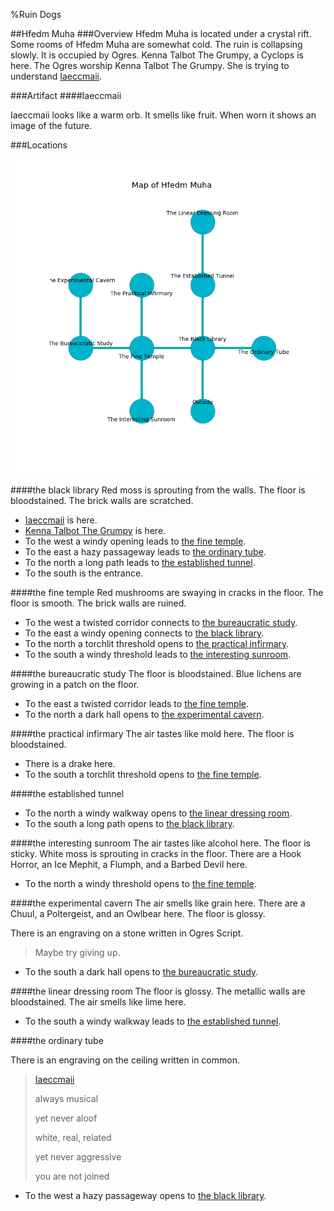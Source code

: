 %Ruin Dogs

##Hfedm Muha
###Overview
Hfedm Muha is located under a crystal rift. Some rooms of Hfedm Muha are somewhat cold. The ruin is collapsing slowly. It is occupied by Ogres. <a name="Kenna-Talbot-The-Grumpy"></a>Kenna Talbot The Grumpy, a Cyclops is here. The Ogres worship Kenna Talbot The Grumpy. She  is trying to understand [Iaeccmaii](#Iaeccmaii). 



###Artifact
####<a name="Iaeccmaii"></a>Iaeccmaii


Iaeccmaii looks like a warm orb. It smells like fruit. When worn it shows an image of the future. 





###Locations


![](../v2/images/Hfedm-Muha.png)

####<a name="the-black-library"></a>the black library
Red moss is sprouting from the walls. The floor is bloodstained. The brick walls are scratched. 



* [Iaeccmaii](#Iaeccmaii) is here.
* [Kenna Talbot The Grumpy](#Kenna-Talbot-The-Grumpy) is here.
* To the west a windy opening leads to [the fine temple](#the-fine-temple).
* To the east a hazy passageway leads to [the ordinary tube](#the-ordinary-tube).
* To the north a long path leads to [the established tunnel](#the-established-tunnel).
* To the south is the entrance.


####<a name="the-fine-temple"></a>the fine temple
Red mushrooms are swaying in cracks in the floor. The floor is smooth. The brick walls are ruined. 



* To the west a twisted corridor connects to [the bureaucratic study](#the-bureaucratic-study).
* To the east a windy opening connects to [the black library](#the-black-library).
* To the north a torchlit threshold opens to [the practical infirmary](#the-practical-infirmary).
* To the south a windy threshold leads to [the interesting sunroom](#the-interesting-sunroom).


####<a name="the-bureaucratic-study"></a>the bureaucratic study
The floor is bloodstained. Blue lichens are growing in a patch on the floor. 



* To the east a twisted corridor leads to [the fine temple](#the-fine-temple).
* To the north a dark hall opens to [the experimental cavern](#the-experimental-cavern).


####<a name="the-practical-infirmary"></a>the practical infirmary
The air tastes like mold here. The floor is bloodstained. 



* There is a drake here.
* To the south a torchlit threshold opens to [the fine temple](#the-fine-temple).


####<a name="the-established-tunnel"></a>the established tunnel




* To the north a windy walkway opens to [the linear dressing room](#the-linear-dressing-room).
* To the south a long path opens to [the black library](#the-black-library).


####<a name="the-interesting-sunroom"></a>the interesting sunroom
The air tastes like alcohol here. The floor is sticky. White moss is sprouting in cracks in the floor. There are a Hook Horror, an Ice Mephit, a Flumph, and a Barbed Devil here. 



* To the north a windy threshold opens to [the fine temple](#the-fine-temple).


####<a name="the-experimental-cavern"></a>the experimental cavern
The air smells like grain here. There are a Chuul, a Poltergeist, and an Owlbear here. The floor is glossy. 

There is an engraving on a stone written in Ogres Script. 

> Maybe try giving up.
>


* To the south a dark hall opens to [the bureaucratic study](#the-bureaucratic-study).


####<a name="the-linear-dressing-room"></a>the linear dressing room
The floor is glossy. The metallic walls are bloodstained. The air smells like lime here. 



* To the south a windy walkway leads to [the established tunnel](#the-established-tunnel).


####<a name="the-ordinary-tube"></a>the ordinary tube


There is an engraving on the ceiling written in common. 

> [Iaeccmaii](#Iaeccmaii)
>
> always musical
>
> yet never aloof
>
> white, real, related
>
> yet never aggressive
>
> you are not joined
>


* To the west a hazy passageway opens to [the black library](#the-black-library).


